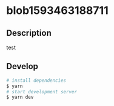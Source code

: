 # blob1593463188711

## Description

test

## Develop

```bash
# install dependencies
$ yarn
# start development server
$ yarn dev
```